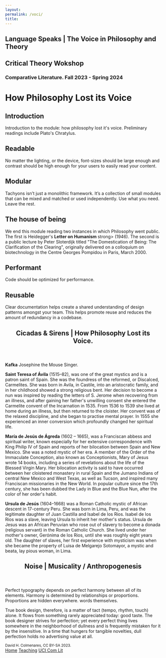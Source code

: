 ```yaml
--- 
layout: 
permalink: /voci/
title:
---
```


<link rel="stylesheet" href="https://unpkg.com/tachyons@4.12.0/css/tachyons.min.css"/>
<script src="https://kit.fontawesome.com/7d0f951e32.js" crossorigin="anonymous"></script>
<article class="vh-100 dt w-100 bg-orange">
  <div class="dtc v-mid tc navy ph3 ph4-l">
    <h1 class="f6 f2-m f-subheadline-l fw6 tc helvetica">Language Speaks | The Voice in Philosophy and Theory</h1>
    <h2 class="f5 f2-m f-subheadline-l white fw5 garamond tc">Critical Theory Wokshop</h2>
    <h3 class="f2 fw7 ttu tracked lh-title mt0 mb3 avenir">Comparative Literature. Fall 2023 - Spring 2024</h3>
  </div>
</article>

 <div class="tl bt b--black-10 pa3 pa5-ns helvetica bg-lightest-blue navy" id="first-module">
            <div class="mw9 center">
              <h1 class="f3 ttu tracked fw6">How Philosophy Lost its Voice</h1>
              <section class="lh-copy">
                <div class="cf">
                  <article class="fl pv2 w-100 w-third-l pr4-l">
                    <h2 class="f4 f4-ns fw6 mb0">Introduction</h2>
                    <p class="f6 f5-ns measure lh-copy mt0">
                      Introduction to the module: how philosophy lost it's voice. Preliminary readings include Plato's Chratylus.
                    </p>
                  </article>
                  <article class="pv2 fl w-100 w-third-l ph3-l">
                    <h2 class="f5 f4-ns fw6 mb0">Readable</h2>
                    <p class="f6 f5-ns measure lh-copy mt0">
                      No matter the lighting, or the device, font-sizes should be
                      large enough and contrast should be high enough for your
                      users to easily read your content.
                    </p>
                  </article>
                  <article class="pv2 fl w-100 w-third-l pl4-l">
                    <h2 class="f5 f4-ns  fw6 mb0">
                      Modular
                    </h2>
                    <p class="f6 f5-ns measure lh-copy mt0">
                      Tachyons isn’t just a monolithic framework. It’s a collection of small modules
                      that can be mixed and matched or used independently. Use what you need. Leave the rest.
                    </p>
                  </article>
</div>
<div class="cf w-100">
                  <article class="pv2 fl w-100 w-third-l pl0 pr4-l">
                    <h2 class="f5 f4-ns fw6 mb0">The house of being</h2>
                    <p class="f6 f5-ns measure lh-copy mt0">
                      We end this module reading two instances in which Philosophy went public. The first is Heidegger's  <strong>Letter on Humanism </strong>strong> (1946). The second is a public lecture by Peter Sloterdijk titled "The Domestication of Being: The Clarification of the Clearing", originally delivered on a colloquium on biotechnology in the Centre Georges Pompidou in Paris, March 2000.         </p>
                  </article>
                  <article class="pv2 fl w-100 w-third-l ph3-l">
                    <h2 class="f5 f4-ns  fw6 mb0">Performant</h2>
                    <p class="f6 f5-ns measure lh-copy mt0">
                      Code should be optimized for performance.
                    </p>
                  </article>
                  <article class="pv2 fl w-100 w-third-l pl4-l">
                    <h2 class="f5 f4-ns fw6 mb0">
                      Reusable
                    </h2>
                    <p class="f6 f5-ns measure lh-copy mt0">
                      Clear documentation helps create a shared understanding of design patterns amongst your team.
                      This helps promote reuse and reduces the amount of redundancy in a codebase.
                    </p>
                  </article>
                </div>
              </section>
            </div>
          </div>

<article class="cf pa3 mw9 center">
  <header class="fl w-100 w-50-l pa3-m pa4-l mb3 mb5-l">
    <h2 class="lh-title f b helvetica mt0">
      Cicadas & Sirens | How Philosophy Lost its Voice. 
    </h2>
  </header>
  <section class="fl w-100">
     <div class="fl w-100 w-50-m w-25-l pv3 pa3-m pa4-l">
      <div class="aspect-ratio aspect-ratio--3x4">
      </div>
    </div>
    <div class="fl w-100 w-50-m w-25-l pa3-m pa4-l">
      <p class="f6 lh-copy garamond measure">
        <i class="fa-solid fa-book"></i>
        <strong>Kafka</strong> Josephine the Mouse Singer.  
      </p>
    </div>
    <div class="fl w-100 w-50-m w-25-l pv3 pa3-m pa4-l">
      <div class="aspect-ratio aspect-ratio--3x4">
        <span style="background-image:url(https://external-content.duckduckgo.com/iu/?u=https%3A%2F%2Fi1.wp.com%2Feverydaycatholicwoman.com%2Fwp-content%2Fuploads%2F2018%2F10%2FSanta_Teresa_de_%25C3%2581vila._Museo_del_Prado.jpg%3Ffit%3D1441%252C1800%26ssl%3D1&f=1&nofb=1&ipt=965679154068a3d300e37a1ea0f5cd43352bbdc45a3788baf94676f5fca1a6dc&ipo=images);" class="cover bg-center aspect-ratio--object"></span>
      </div>
    </div>
    <div class="fl w-100 w-50-m w-25-l pa3-m pa4-l">
      <p class="f6 lh-copy measure">
        <strong>Saint Teresa of Ávila</strong> (1515–82), 
         was one of the great mystics and is a patron saint of Spain. 
         She was the foundress of the reformed, or Discalced, Carmelites. 
         She was born in Avila, in Castile, into an aristocratic family, 
         and in her childhood showed a strong religious bent. 
        Her decision to become a nun was inspired by reading the letters 
        of S. Jerome when recovering from an illness, and after gaining
        her father's unwilling consent she entered the Carmelite convent 
        of the Incarnation in 1535. From 1536 to 1539 she lived at home
        during an illness, but then returned to the cloister. 
        Her convent was of the relaxed discipline, and she began to 
        practise mental prayer. In 1555 she experienced an inner conversion 
        which profoundly changed her spiritual life. 
      </p>
    </div>  
     <div class="fl w-100 w-50-m w-25-l pv3 pa3-m pa4-l">
      <div class="aspect-ratio aspect-ratio--3x4">
        <span style="background-image:url(https://external-content.duckduckgo.com/iu/?u=https%3A%2F%2Fwww.javiersierra.com%2Fwp-content%2Farchivos%2FMaria-de-Agreda-among-the-Indians-682x1024-682x1024.jpg&f=1&nofb=1&ipt=99063032c9e088b2e5ee3c3699359adb49dcb10dc170ec7146045874663a20d7&ipo=images);" class="cover bg-center aspect-ratio--object"></span>
      </div>
    </div>
    <div class="fl w-100 w-50-m w-25-l pa3-m pa4-l">
      <p class="f6 lh-copy garamond measure">
        <strong>María de Jesús de Ágreda</strong> (1602 – 1665), was a 
        Franciscan abbess and spiritual writer, known especially 
        for her extensive correspondence with King Philip IV 
        of Spain and reports of her bilocation between Spain and New Mexico. 
        She was a noted mystic of her era. A member of the Order of the 
        Immaculate Conception, also known as Conceptionists, Mary of Jesus 
        wrote 14 books, including a series of revelations about the 
        life of the Blessed Virgin Mary. Her bilocation activity is said to 
        have occurred between her cloistered monastery in rural Spain 
        and the Jumano Indians of central New Mexico and West Texas, 
        as well as Tucson, and inspired many Franciscan missionaries 
        in the New World. In popular culture since the 17th century, 
        she has been dubbed the Lady in Blue and the Blue Nun, 
        after the color of her order's habit.  
      </p>
    </div>
         <div class="fl w-100 w-50-m w-25-l pv3 pa3-m pa4-l">
      <div class="aspect-ratio aspect-ratio--3x4">
        <span style="background-image:url(https://external-content.duckduckgo.com/iu/?u=http%3A%2F%2F1.bp.blogspot.com%2F-dfgvmbEjbi8%2FWxxXWJKSRQI%2FAAAAAAAAZcc%2F7zaXLehrMVQ3-zsTu21M79uoDKOiRprAACK4BGAYYCw%2Fs1600%2FURSULA%252BJESUS-724467.jpg&f=1&nofb=1&ipt=6b201536732cb95229e2662e3795b6051344b878cf2b40e6cb0ca159f75507f3&ipo=images);" class="cover bg-center aspect-ratio--object"></span>
      </div>
    </div>
    <div class="fl w-100 w-50-m w-25-l pa3-m pa4-l">
      <p class="f6 lh-copy garamond measure">
        <strong>Ursula de Jesús</strong> (1604–1668) was a Roman 
        Catholic mystic of African descent in 17-century Peru. 
        She was born in Lima, Peru, and was the legitimate daughter 
        of Juan Castilla and Isabel de los Rios. 
        Isabel de los Rios was a slave, leaving Ursula to inherit 
        her mother's status. Ursula de Jesus was an African Peruvian 
        who rose out of slavery to become a donada (religious servant) 
        in the Roman Catholic Church. She lived under her mother's owner, 
        Gerónima de los Rios, until she was roughly eight years old. 
        The daughter of slaves, her first experience with mysticism 
        was when she became the property of Luisa de Melgarejo Sotomayor, 
        a mystic and beata, lay pious woman, in Lima. 
      </p>
    </div>
  </section>
</article>

<article class="vh-100 dt w-100 center bg-lightest-blue">
  <header class="fl w-100 w-50-l pa3-m pa4-l mb3 mb5-l">
    <h2 class="lh-title b helvetica f3 mt0">
Noise | Musicality / Anthropogenesis
    </h2>
  </header>
  <section class="fl w-100">
    <div class="fl w-100 w-50-m w-25-l pa3-m pa4-l">
      <p class="f6 lh-copy measure">
        Perfect typography depends on perfect harmony between all of its elements. 
        Harmony is determined by relationships
        or proportions. Proportions are hidden everywhere. words themselves. 
      </p>
    </div>
    <div class="fl w-100 w-50-m w-25-l pa3-m pa4-l">
      <p class="f6 lh-copy measure">
        True book design, therefore, is a matter of tact (tempo, rhythm,
        touch) alone. It flows from something rarely appreciated today:
        good taste. The book designer strives for perfection; yet every
        perfect thing lives somewhere in the neighborhood of dullness and
        is frequently mistaken for it by the insensitive. In a time that
        hungers for tangible novelties, dull perfection holds no
        advertising value at all. 
      </p>
    </div>
  </section>
</article>

<footer class="pv4 ph3 ph5-m bg-orange ph6-l mid-gray">
  <small class="f6 db light-gray code tc">David H. Colmenares, CC BY-SA 2023.</small>
  <div class="tc code mt3">
    <a href="http://dhcg.xyz" title="Home" class="f6 dib ph2 link white dim">Home</a>
    <a href="/courses/" title="Courses" class="f6 dib ph2 link white dim">Teaching</a>
    <a href="https://www.humanities.uci.edu/complit"  title="UCI" class="f6 dib ph2 link white dim">UCI Com Lit</a>
  </div>
</footer>
